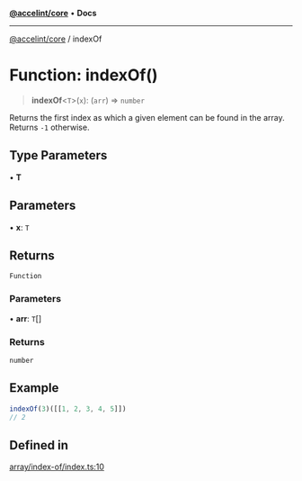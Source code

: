 [**@accelint/core**](../README.md) • **Docs**

***

[@accelint/core](../README.md) / indexOf

# Function: indexOf()

> **indexOf**\<`T`\>(`x`): (`arr`) => `number`

Returns the first index as which a given element can be found in the array.
Returns `-1` otherwise.

## Type Parameters

• **T**

## Parameters

• **x**: `T`

## Returns

`Function`

### Parameters

• **arr**: `T`[]

### Returns

`number`

## Example

```ts
indexOf(3)([[1, 2, 3, 4, 5]])
// 2
```

## Defined in

[array/index-of/index.ts:10](https://github.com/gohypergiant/standard-toolkit/blob/258694cea8ed8bbd956b3cf5da47c2c9debcf127/packages/core/src/array/index-of/index.ts#L10)
